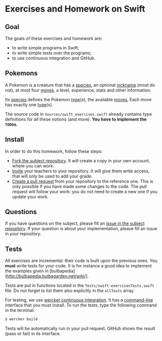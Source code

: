 # Exercises and Homework on Swift

## Goal

The goals of these exercises and homework are:

* to write simple programs in Swift;
* to write simple tests over the programs;
* to use continuous integration and GitHub.

## Pokemons

A Pokemon is a creature that has a [species](http://bulbapedia.bulbagarden.net/wiki/Pokémon_(species)),
an optional [nickname](http://bulbapedia.bulbagarden.net/wiki/Nickname) (most do not),
at most four [moves](http://bulbapedia.bulbagarden.net/wiki/Move),
a level, experience, stats and other information.

Its [species](http://bulbapedia.bulbagarden.net/wiki/Pokémon_(species))
defines the Pokemon [type](http://bulbapedia.bulbagarden.net/wiki/Type)(s),
the available [moves](http://bulbapedia.bulbagarden.net/wiki/Move),
Each move has exactly one [type](http://bulbapedia.bulbagarden.net/wiki/Type)(s).

The source code in `Sources/swift_exercises.swift` already contains type definitions for all these notions (and more).
**You have to implement the `TODO`s.**

## Install

In order to do this homework, follow these steps:

* [Fork the subject repository](https://github.com/unige-semantics-2017/swift-exercises#fork-destination-box).
  It will create a copy in your own account, where you can work.
* [Invite](https://help.github.com/articles/inviting-collaborators-to-a-personal-repository/) your teachers to your repository.
  It will give them write access, that will only be used to add your grade.
* [Create a pull request](https://help.github.com/articles/creating-a-pull-request-from-a-fork/) from your repository to the reference one.
  This is only possible if you have made some changes to the code.
  The pull request will follow your work: you do not need to create a new one if you update your work.

## Questions

If you have questions on the subject,
please fill an [issue in the subject repository](https://github.com/unige-semantics-2017/swift-exercises/issues).
If your question is about your implementation, please fill an issue in your repository.

## Tests

All exercises are incremental: their code is built upon the previous ones.
You **must** write tests for your code.
It is for instance a good idea to implement the examples given in [bulbapedia](http://bulbapedia.bulbagarden.net/wiki/].

Tests are put in functions located in the `Tests/swift-exercisesTests.swift` file.
Do not forget to list them also explicitly in the `allTests` array.

For testing, we use [wercker continuous integration](http://www.wercker.com).
It has a [command-line](http://www.wercker.com/cli/install) interface that you must install.
To run the tests, type the following command in the terminal:
```sh
$ wercker build
```

Tests will be automatically run in your pull request.
GitHub shows the result (pass or fail) in its interface.
